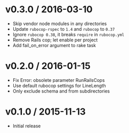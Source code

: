 v0.3.0 / 2016-03-10
==================

  * Skip vendor node modules in any directories
  * Update `rubocop-rspec` to `1.4` and `rubocop` to `0.37`
  * Ignore `rubocop 0.38`, it breaks `require` in `rubocop.yml`
  * Remove Rails cop; let enable per project
  * Add fail_on_error argument to rake task

v0.2.0 / 2016-01-15
==================

  * Fix Error: obsolete parameter RunRailsCops
  * Use default rubocop settings for LineLength
  * Only exclude schema and from subdirectories

v0.1.0 / 2015-11-13
==================

  * Initial release
